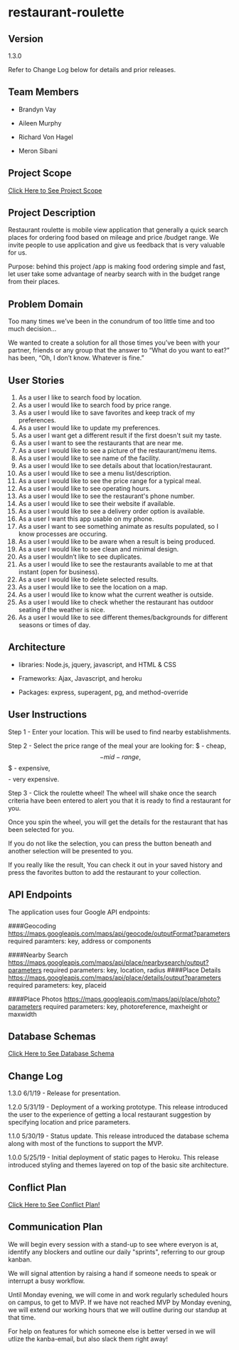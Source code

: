 # restaurant-roulette

## Version

1.3.0

Refer to Change Log below for details and prior releases.

## Team Members

* Brandyn Vay

* Aileen Murphy

* Richard Von Hagel

* Meron Sibani


## Project Scope

[Click Here to See Project Scope](https://github.com/KlNGU/restaurant-roulette/blob/development/project-scope.md)


## Project Description

Restaurant roulette is mobile view application that generally a quick search places for ordering food based on mileage and price /budget range.
We invite people to use application and give us feedback that is very valuable for us.

Purpose: behind this project /app is making food ordering simple and fast, let user take some advantage of nearby search with in the budget range from their places. 


## Problem Domain

Too many times we’ve been in the conundrum of too little time and too much decision…

We wanted to create a solution for all those times you’ve been with your partner, friends or any group that the answer to “What do you want to eat?” has been, “Oh, I don’t know. Whatever is fine.”


## User Stories

1. As a user I like to search food by location.
2. As a user I would like to search food by price range.
3. As a user I would like to save favorites and keep track of my preferences.
4. As a user I would like to update my preferences.
5. As a user I want get a different result if the first doesn't suit my taste.
6. As a user I want to see the restaurants that are near me.
7. As a user I would like to see a picture of the restaurant/menu items.
8. As a user I would like to see name of the facility.
9. As a user I would like to see details about that location/restaurant.
10. As a user I would like to see a menu list/description.
11. As a user I would like to see the price range for a typical meal.
12. As a user I would like to see operating hours.
13. As a user I would like to see the restaurant's phone number.
14. As a user I would like to see their website if available.
15. As a user I would like to see a delivery order option is available.
16. As a user I want this app usable on my phone.
17. As a user I want to see something animate as results populated, so I know processes are occuring.
18. As a user I would like to be aware when a result is being produced.
19. As a user I would like to see clean and minimal design.
20. As a user I wouldn’t like to see duplicates.
21. As a user I would like to see the restaurants available to me at that instant (open for business).
22. As a user I would like to delete selected results.
23. As a user I would like to see the location on a map.
24. As a user I would like to know what the current weather is outside.
25. As a user I would like to check whether the restaurant has outdoor seating if the weather is nice.
26. As a user I would like to see different themes/backgrounds for different seasons or times of day.


## Architecture

* libraries: Node.js, jquery, javascript, and HTML & CSS

* Frameworks: Ajax, Javascript, and heroku

* Packages: express, superagent, pg, and method-override


## User Instructions

Step 1 - Enter your location. This will be used to find nearby establishments.

Step 2 - Select the price range of the meal your are looking for: $ - cheap, $$ - mid-range, $$$ - expensive, $$$$ - very expensive.

Step 3 - Click the roulette wheel! The wheel will shake once the search criteria have been entered to alert you that it is ready to find a restaurant for you.

Once you spin the wheel, you will get the details for the restaurant that has been selected for you.

If you do not like the selection, you can press the button beneath and another selection will be presented to you.

If you really like the result, You can check it out in your saved history and press the favorites button to add the restaurant to your collection.


## API Endpoints

The application uses four Google API endpoints:

####Geocoding
https://maps.googleapis.com/maps/api/geocode/outputFormat?parameters
required paramters:  key, address or components

####Nearby Search
https://maps.googleapis.com/maps/api/place/nearbysearch/output?parameters
required parameters:  key, location, radius
####Place Details
https://maps.googleapis.com/maps/api/place/details/output?parameters
required parameters:  key, placeid

####Place Photos
https://maps.googleapis.com/maps/api/place/photo?parameters
required parameters:  key, photoreference, maxheight or maxwidth

## Database Schemas

[Click Here to See Database Schema](https://github.com/could-be-banana/restaurant-roulette/blob/development/data/restaurant.sql)


## Change Log

1.3.0
6/1/19 - Release for presentation.

1.2.0
5/31/19 - Deployment of a working prototype.  This release introduced the user to the experience of getting a local restaurant suggestion by specifying location and price parameters.  

1.1.0
5/30/19 - Status update.  This release introduced the database schema along with most of the functions to support the MVP. 

1.0.0
5/25/19 - Initial deployment of static pages to Heroku.  This release introduced styling and themes layered on top of the basic site architecture.


## Conflict Plan

[Click Here to See Conflict Plan!](https://github.com/KlNGU/restaurant-roulette/blob/development/conflict-plan.md)


## Communication Plan

We will begin every session with a stand-up to see where everyon is at, identify any blockers and outline our daily "sprints", referring to our group kanban.

We will signal attention by raising a hand if someone needs to speak or interrupt a busy workflow.

Until Monday evening, we will come in and work regularly scheduled hours on campus, to get to MVP. If we have not reached MVP by Monday evening, we will extend our working hours that we will outline during our standup at that time.

For help on features for which someone else is better versed in we will utlize the kanba-email, but also slack them right away!